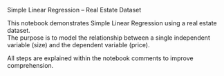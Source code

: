 Simple Linear Regression – Real Estate Dataset

This notebook demonstrates Simple Linear Regression using a real estate dataset.  
The purpose is to model the relationship between a single independent variable (size) and the dependent variable (price).  

All steps are explained within the notebook comments to improve comprehension.



